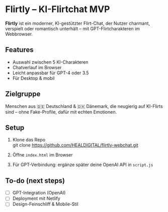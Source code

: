 # Flirtly – KI-Flirtchat MVP

**Flirtly** ist ein moderner, KI-gestützter Flirt-Chat, der Nutzer charmant, verspielt oder romantisch unterhält – mit GPT-Flirtcharakteren im Webbrowser.

## Features

- Auswahl zwischen 5 KI-Charakteren
- Chatverlauf im Browser
- Leicht anpassbar für GPT-4 oder 3.5
- Für Desktop & mobil

## Zielgruppe

Menschen aus 🇩🇪 Deutschland & 🇩🇰 Dänemark, die neugierig auf KI-Flirts sind – ohne Fake-Profile, dafür mit echten Emotionen.

## Setup

1. Klone das Repo  
   git clone https://github.com/HEALDIGITAL/flirtly-webchat.git

2. Öffne `index.html` im Browser  
3. Für GPT-Verbindung: ergänze später deine OpenAI API in `script.js`

## To-do (next steps)

- [ ] GPT-Integration (OpenAI)
- [ ] Deployment mit Netlify
- [ ] Design-Feinschliff & Mobile-Stil
